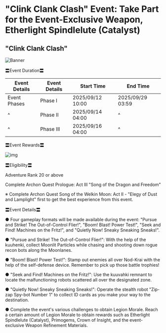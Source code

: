 # "Clink Clank Clash" Event: Take Part for the Event-Exclusive Weapon, Etherlight Spindlelute (Catalyst)
## "Clink Clank Clash"
![Banner](https://sdk.hoyoverse.com/upload/ann/2025/08/28/1d1cc474127da6d15e2b580a147392a5_6394547250667983232_transformed.png)

〓Event Duration〓

Event Details | Event Details | Start Time | End Time
--- | --- | --- | ---
Event Phases | Phase I | <t class="t_lc" contenteditable="false">2025/09/12 10:00</t> | <t class="t_lc" contenteditable="false">2025/09/29 03:59</t>
^ | Phase II | <t class="t_lc" contenteditable="false">2025/09/14 04:00</t> | ^
^ | Phase III | <t class="t_lc" contenteditable="false">2025/09/16 04:00</t> | ^

〓Event Rewards〓

![img](https://sdk.hoyoverse.com/upload/ann/2025/08/06/185734aa1d18ba40b4aac346d6927ba2_6262296005789116948_transformed.png)

〓Eligibility〓

Adventure Rank 20 or above

Complete Archon Quest Prologue: Act III "Song of the Dragon and Freedom"

※ Complete Archon Quest Song of the Welkin Moon: Act II - "Elegy of Dust and Lamplight" first to get the best experience from this event.

〓Event Details〓

● Four gameplay formats will be made available during the event: "Pursue and Strike! The Out-of-Control Flier!", "Boom! Blast! Power Test!", "Seek and Find! Machines on the Fritz!", and "Quietly Now! Sneaky Sneaking Sneaks!".

● "Pursue and Strike! The Out-of-Control Flier!": With the help of the kuuhenki, collect Moonlit Particles while chasing and shooting down rogue recon bots along the Moonlanes.

● "Boom! Blast! Power Test!": Stamp out enemies all over Nod-Krai with the help of the self-defense device. Remember to pick up those battle trophies!

● "Seek and Find! Machines on the Fritz!": Use the kuuvahki remnant to locate the malfunctioning robots scattered all over the designated zone.

● "Quietly Now! Sneaky Sneaking Sneaks!": Operate the stealth robot "Zip-zap Spy-bot Number 1" to collect ID cards as you make your way to the destination.

● Complete the event's various challenges to obtain Legion Morale. Reach a certain amount of Legion Morale to obtain rewards such as Etherlight Spindlelute (Catalyst), Primogems, Crown of Insight, and the event-exclusive Weapon Refinement Materials.
